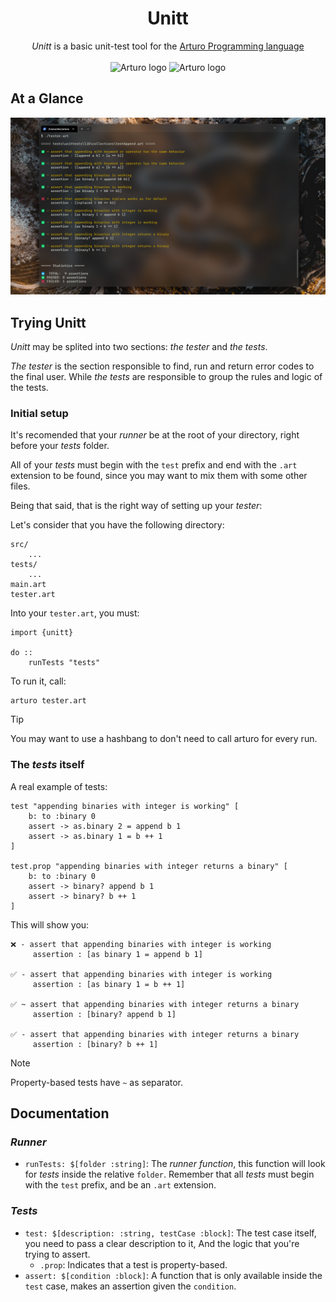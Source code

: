 <h1 align="center">
    Unitt
</h1>

<p align="center">
    <i>Unitt</i> is a basic unit-test tool for the 
    <a href="https://github.com/arturo-lang/arturo/">
        Arturo Programming language
    </a>
    <br><br>
    <img 
        alt="Arturo logo" 
        width="20" 
        src="https://github.com/arturo-lang/arturo/raw/master/docs/images/logo.png#gh-light-mode-only"
    />
    <img 
        alt="Arturo logo" 
        width="20" 
        src="https://github.com/arturo-lang/arturo/raw/master/docs/images/logo-lightgray.png#gh-dark-mode-only" 
    />
</p>

## At a Glance

<p align="center">
<img 
    alt="Running Unitt from terminal"
    width="720"
    src="./docs/running unitt screenshot.png"
/>
</p>

## Trying Unitt

*Unitt* may be splited into two sections: *the tester* and *the tests*.

*The tester* is the section responsible to find, run and return error codes to the final user.
While *the tests* are responsible to group the rules and logic of the tests.

### Initial setup

It's recomended that your *runner* be at the root of your directory, right before your *tests* folder.

All of your *tests* must begin with the `test` prefix and end with the `.art` extension to be found,
since you may want to mix them with some other files.

Being that said, that is the right way of setting up your *tester*:

Let's consider that you have the following directory:

```
src/
    ...
tests/
    ...
main.art
tester.art
```

Into your `tester.art`, you must:

```art
import {unitt}

do ::
    runTests "tests"
```

To run it, call:

```
arturo tester.art
```

> [!TIP] 
> You may want to use a hashbang to don't need to call arturo for every run.

### The *tests* itself

A real example of tests:

```art
test "appending binaries with integer is working" [
    b: to :binary 0
    assert -> as.binary 2 = append b 1
    assert -> as.binary 1 = b ++ 1
]

test.prop "appending binaries with integer returns a binary" [
    b: to :binary 0
    assert -> binary? append b 1
    assert -> binary? b ++ 1
]
```

This will show you:

```
❌ - assert that appending binaries with integer is working
     assertion : [as binary 1 = append b 1]

✅ - assert that appending binaries with integer is working
     assertion : [as binary 1 = b ++ 1]

✅ ~ assert that appending binaries with integer returns a binary
     assertion : [binary? append b 1]

✅ - assert that appending binaries with integer returns a binary
     assertion : [binary? b ++ 1]
```

> [!NOTE]
> Property-based tests have `~` as separator. 


## Documentation

### *Runner*
- `runTests: $[folder :string]`:
    The *runner function*, this function will look for *tests* inside the relative `folder`.
    Remember that all *tests* must begin with the `test` prefix, and be an `.art` extension. 

### *Tests*
- `test: $[description: :string, testCase :block]`:
    The test case itself, you need to pass a clear description to it,
    And the logic that you're trying to assert.
    - `.prop`:
        Indicates that a test is property-based.
- `assert: $[condition :block]`:
    A function that is only available inside the `test` case,
    makes an assertion given the `condition`.